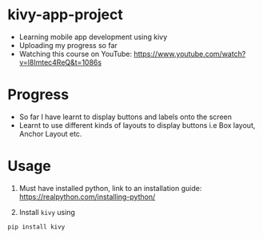 # kivy-app-project

- Learning mobile app development using kivy
- Uploading my progress so far
- Watching this course on YouTube: https://www.youtube.com/watch?v=l8Imtec4ReQ&t=1086s

# Progress

- So far I have learnt to display buttons and labels onto the screen
- Learnt to use different kinds of layouts to display buttons i.e Box layout, Anchor Layout etc.

# Usage

1. Must have installed python, link to an installation guide: https://realpython.com/installing-python/

2. Install ```kivy``` using 
 
```
pip install kivy
```
